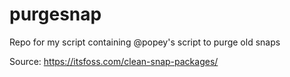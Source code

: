 # purgesnap
Repo for my script containing @popey's script to purge old snaps

Source:
https://itsfoss.com/clean-snap-packages/
